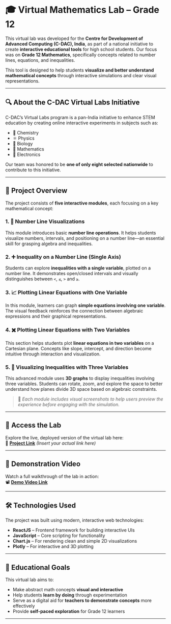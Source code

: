 # 🎓 Virtual Mathematics Lab – Grade 12

This virtual lab was developed for the **Centre for Development of Advanced Computing (C-DAC), India**, as part of a national initiative to create **interactive educational tools** for high school students. Our focus was on **Grade 12 Mathematics**, specifically concepts related to number lines, equations, and inequalities.

This tool is designed to help students **visualize and better understand mathematical concepts** through interactive simulations and clear visual representations.

---

## 🔍 About the C-DAC Virtual Labs Initiative

C-DAC’s Virtual Labs program is a pan-India initiative to enhance STEM education by creating online interactive experiments in subjects such as:

- 🧪 Chemistry  
- ⚛️ Physics  
- 🌱 Biology  
- 📐 Mathematics  
- 📡 Electronics  

Our team was honored to be **one of only eight selected nationwide** to contribute to this initiative.

---

## 🧩 Project Overview

The project consists of **five interactive modules**, each focusing on a key mathematical concept:

### 1. 📍 Number Line Visualizations  
This module introduces basic **number line operations**. It helps students visualize numbers, intervals, and positioning on a number line—an essential skill for grasping algebra and inequalities.

### 2. ➕ Inequality on a Number Line (Single Axis)  
Students can explore **inequalities with a single variable**, plotted on a number line. It demonstrates open/closed intervals and visually distinguishes between `<`, `≤`, `>` and `≥`.

### 3. 📈 Plotting Linear Equations with One Variable  
In this module, learners can graph **simple equations involving one variable**. The visual feedback reinforces the connection between algebraic expressions and their graphical representations.

### 4. ✖️ Plotting Linear Equations with Two Variables  
This section helps students plot **linear equations in two variables** on a Cartesian plane. Concepts like slope, intercept, and direction become intuitive through interaction and visualization.

### 5. 🔺 Visualizing Inequalities with Three Variables  
This advanced module uses **3D graphs** to display inequalities involving three variables. Students can rotate, zoom, and explore the space to better understand how planes divide 3D space based on algebraic constraints.

> 📸 *Each module includes visual screenshots to help users preview the experience before engaging with the simulation.*

---

## 🚀 Access the Lab

Explore the live, deployed version of the virtual lab here:  
🔗 [**Project Link**](https://cdac-ecru.vercel.app/) *(Insert your actual link here)*

---

## 🎥 Demonstration Video

Watch a full walkthrough of the lab in action:  
📽️ [**Demo Video Link**](https://github.com/user-attachments/assets/2d39ca3f-28c1-4349-bb6f-aa36b96294d6) 

---

## 🛠️ Technologies Used

The project was built using modern, interactive web technologies:

- **ReactJS** – Frontend framework for building interactive UIs  
- **JavaScript** – Core scripting for functionality  
- **Chart.js** – For rendering clean and simple 2D visualizations  
- **Plotly** – For interactive and 3D plotting

---

## 🎯 Educational Goals

This virtual lab aims to:

- Make abstract math concepts **visual and interactive**
- Help students **learn by doing** through experimentation
- Serve as a digital aid for **teachers to demonstrate concepts** more effectively
- Provide **self-paced exploration** for Grade 12 learners

---







